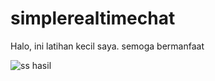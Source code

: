 # simplerealtimechat
Halo, ini latihan kecil saya. semoga bermanfaat


![ss hasil](https://github.com/SultanYusufAlbari/simplerealtimechat/assets/129312544/f8cdbb23-7be9-48d0-8898-98820bef09da)
